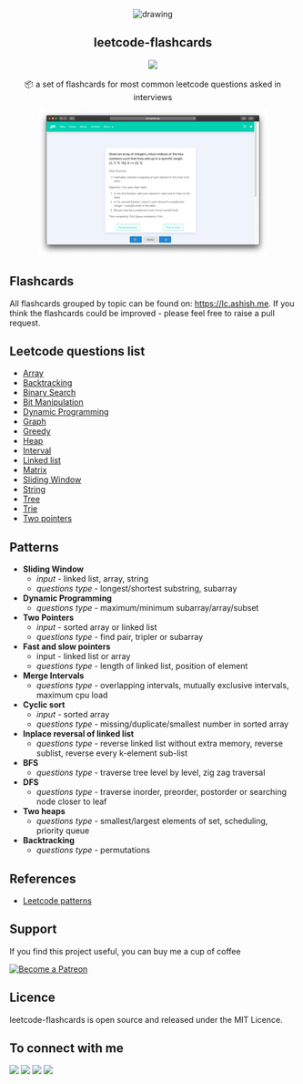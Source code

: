 <p align="center">
  <img src="https://ashishdotme-assets.s3.ap-south-1.amazonaws.com/logo.png" alt="drawing" width="100"/>
</p>

<h2 align="center">leetcode-flashcards</h2>

<p align="center">
<a href="https://img.shields.io/github/last-commit/ashishdotme/leetcode-flashcards?style=for-the-badge"><img src="https://img.shields.io/github/last-commit/ashishdotme/leetcode-flashcards?style=for-the-badge"></a>
</p>

<p align="center">📦 a set of flashcards for most common leetcode questions asked in interviews</p>

<div style='margin:0 auto;width:80%;'>
  <img src="./assets/website.png" alt="drawing"/>
</div>

## Flashcards

All flashcards grouped by topic can be found on: https://lc.ashish.me. If you think the flashcards could be improved - please feel free to raise a pull request.

## Leetcode questions list
  - [Array](https://leetcode.com/list?selectedList=5njkwwpg)
  - [Backtracking](https://leetcode.com/list?selectedList=5nj41i02)
  - [Binary Search](https://leetcode.com/list?selectedList=5nj1x1er)
  - [Bit Manipulation](https://leetcode.com/list?selectedList=5njs6dpr)
  - [Dynamic Programming](https://leetcode.com/list?selectedList=5njkz93c)
  - [Graph](https://leetcode.com/list?selectedList=5njksh8i)
  - [Greedy](https://leetcode.com/list?selectedList=5nj18fa3)
  - [Heap](https://leetcode.com/list?selectedList=5njkj0ns)
  - [Interval](https://leetcode.com/list?selectedList=5njk41ig)
  - [Linked list](https://leetcode.com/list?selectedList=5njk1zlv)
  - [Matrix](https://leetcode.com/list?selectedList=5njky60j)
  - [Sliding Window](https://leetcode.com/list?selectedList=5njydw5t)
  - [String](https://leetcode.com/list?selectedList=5njkc8dt)
  - [Tree](https://leetcode.com/list?selectedList=5njkbiwr)
  - [Trie](https://leetcode.com/list?selectedList=5nj1mm17)
  - [Two pointers](https://leetcode.com/list?selectedList=5njc6ooe)

## Patterns
- **Sliding Window**
  - *input* - linked list, array, string
  - *questions type* - longest/shortest substring, subarray
- **Dynamic Programming**
  - *questions type* - maximum/minimum subarray/array/subset
- **Two Pointers**
  - *input* - sorted array or linked list
  - *questions type* - find pair, tripler or subarray
- **Fast and slow pointers**
  - input - linked list or array
  - *questions type* - length of linked list, position of element
- **Merge Intervals**
  - *questions type* - overlapping intervals, mutually exclusive intervals, maximum cpu load
- **Cyclic sort**
  - *input* - sorted array
  - *questions type* - missing/duplicate/smallest number in sorted array
- **Inplace reversal of linked list**
  - *questions type* - reverse linked list without extra memory, reverse sublist, reverse every k-element sub-list
- **BFS**
  - *questions type* - traverse tree level by level, zig zag traversal
- **DFS**
  - *questions type* - traverse inorder, preorder, postorder or searching node closer to leaf
- **Two heaps**
  - *questions type* - smallest/largest elements of set, scheduling, priority queue
- **Backtracking**
  - *questions type* - permutations

## References
  - [Leetcode patterns](https://github.com/SeanPrashad/leetcode-patterns)
## Support

If you find this project useful, you can buy me a cup of coffee

<a href="https://patreon.com/ashishdotme/" target="_blank">
  <img src="https://c5.patreon.com/external/logo/become_a_patron_button.png" alt="Become a Patreon">
</a>

## Licence

leetcode-flashcards is open source and released under the MIT Licence.

## To connect with me

<p align = "center">

[<img src="https://img.shields.io/badge/twitter-%231DA1F2.svg?&style=for-the-badge&logo=twitter&logoColor=white&color=black" />](https://twitter.com/ashishdotme)
[<img src="https://img.shields.io/badge/facebook-%2312100E.svg?&style=for-the-badge&logo=facebook&logoColor=white&color=black" />](https://facebook.com/ashishdotme)
[<img src="https://img.shields.io/badge/instagram-%2312100E.svg?&style=for-the-badge&logo=instagram&logoColor=white&color=black" />](https://instagram.com/ashishdotme)
[<img src ="https://img.shields.io/badge/website-%23.svg?&style=for-the-badge&logo=&logoColor=white%22&color=black">](https://ashish.me)

</p>
